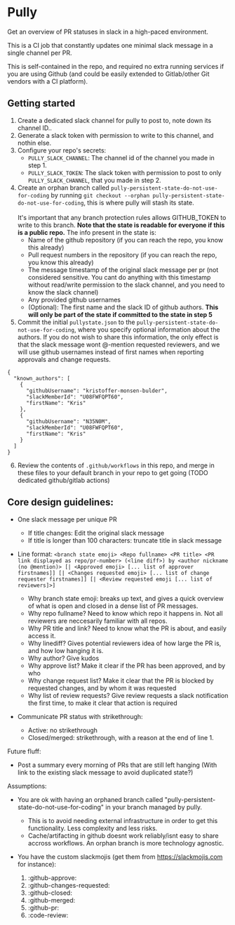 # Pully
Get an overview of PR statuses in slack in a high-paced environment.

This is a CI job that constantly updates one minimal slack message in a single channel per PR. 

This is self-contained in the repo, and required no extra running services if you are using Github (and could be easily extended to Gitlab/other Git vendors with a CI platform).

## Getting started
1. Create a dedicated slack channel for pully to post to, note down its channel ID..
2. Generate a slack token with permission to write to this channel, and nothin else.
3. Configure your repo's secrets:
    - `PULLY_SLACK_CHANNEL`: The channel id of the channel you made in step 1.
    - `PULLY_SLACK_TOKEN`: The slack token with permission to post to only `PULLY_SLACK_CHANNEL`, that you made in step 2.
4. Create an orphan branch called `pully-persistent-state-do-not-use-for-coding` by running `git checkout --orphan pully-persistent-state-do-not-use-for-coding`, this is where pully will stash its state. 
\
\
It's important that any branch protection rules allows GITHUB_TOKEN to write to this branch. **Note that the state is readable for everyone if this is a public repo.** The info present in the state is:
    - Name of the github repository (if you can reach the repo, you know this already)
    - Pull request numbers in the repository (if you can reach the repo, you know this already)
    - The message timestamp of the original slack message per pr (not considered sensitive. You cant do anything with this timestamp without read/write permission to the slack channel, and you need to know the slack channel)
    - Any provided github usernames
    - (Optional): The first name and the slack ID of github authors. **This will only be part of the state if committed to the state in step 5**
5. Commit the initial `pullystate.json` to the `pully-persistent-state-do-not-use-for-coding`, where you specify optional information about the authors. If you do not wish to share this information, the only effect is that the slack message wont @-mention requested reviewers, and we will use github usernames instead of first names when reporting approvals and change requests. 
```
{
  "known_authors": [
    {
      "githubUsername": "kristoffer-monsen-bulder",
      "slackMemberId": "U08FWFQPT60",
      "firstName": "Kris"
    },
    {
      "githubUsername": "N35N0M",
      "slackMemberId": "U08FWFQPT60",
      "firstName": "Kris"
    }
  ]
}
```
6. Review the contents of `.github/workflows` in this repo, and merge in these files to your default branch in your repo to get going (TODO dedicated github/gitlab actions)

## Core design guidelines:
- One slack message per unique PR
  - If title changes: Edit the original slack message
  - If title is longer than 100 characters: truncate title in slack message
- Line format: `<branch state emoji> <Repo fullname> <PR title> <PR link displayed as repo/pr-number> (<line diff>) by <author nickname (no @mention)> [| <Approved emoji> [... list of approver firstnames]] [| <Changes requested emoji> [... list of change requester firstnames]] [| <Review requested emoji [... list of reviewers]>]`
    - Why branch state emoji: breaks up text, and gives a quick overview of what is open and closed in a dense list of PR messages.
    - Why repo fullname? Need to know which repo it happens in. Not all reviewers are neccesarily familiar with all repos.
    - Why PR title and link? Need to know what the PR is about, and easily access it.
    - Why linediff? Gives potential reviewers idea of how large the PR is, and how low hanging it is.
    - Why author? Give kudos
    - Why approve list? Make it clear if the PR has been approved, and by who
    - Why change request list? Make it clear that the PR is blocked by requested changes, and by whom it was requested
    - Why list of review requests? Give review requests a slack notification the first time, to make it clear that action is required

- Communicate PR status with strikethrough:
    - Active: no strikethrough
    - Closed/merged: strikethrough, with a reason at the end of line 1.


Future fluff:
- Post a summary every morning of PRs that are still left hanging (With link to the existing slack message to avoid duplicated state?)

Assumptions:
- You are ok with having an orphaned branch called "pully-persistent-state-do-not-use-for-coding" in your branch managed by pully.
  - This is to avoid needing external infrastructure in order to get this functionality. Less complexity and less risks.
  - Cache/artifacting in github doesnt work reliably/isnt easy to share accross workflows. An orphan branch is more technology agnostic.

- You have the custom slackmojis (get them from https://slackmojis.com for instance):
  1. :github-approve:
  2. :github-changes-requested:
  3. :github-closed:
  4. :github-merged:
  5. :github-pr:
  6. :code-review:
